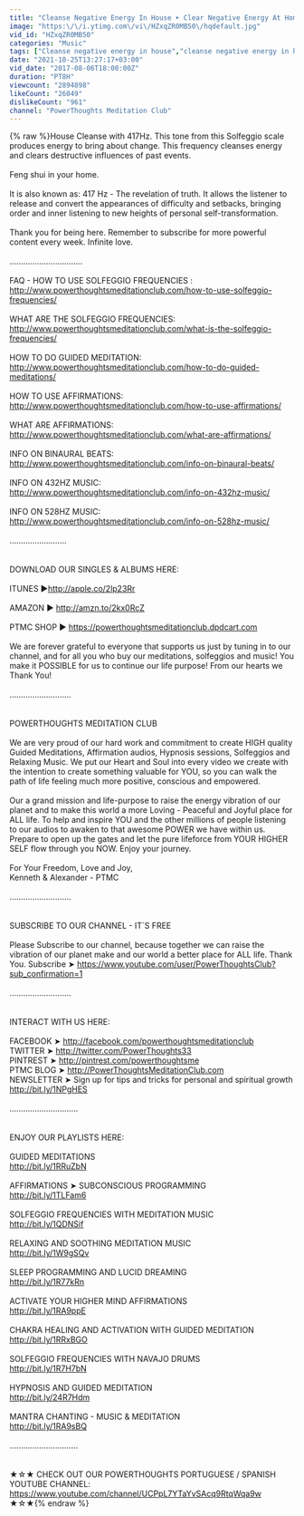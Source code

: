 ```yaml
---
title: "Cleanse Negative Energy In House ➤ Clear Negative Energy At Home ➤ House Cleansing Music HEALING"
image: "https:\/\/i.ytimg.com\/vi\/HZxqZR0MB50\/hqdefault.jpg"
vid_id: "HZxqZR0MB50"
categories: "Music"
tags: ["Cleanse negative energy in house","cleanse negative energy in home","clear negative energy in home"]
date: "2021-10-25T13:27:17+03:00"
vid_date: "2017-08-06T18:00:00Z"
duration: "PT8H"
viewcount: "2894898"
likeCount: "26049"
dislikeCount: "961"
channel: "PowerThoughts Meditation Club"
---
```

{% raw %}House Cleanse with 417Hz. This tone from this Solfeggio scale produces energy to bring about change. This frequency cleanses energy and clears destructive influences of past events. <br /><br />Feng shui in your home.<br /><br />It is also known as: 417 Hz - The revelation of truth. It allows the listener to release and convert the appearances of difficulty and setbacks, bringing order and inner listening to new heights of personal self-transformation. <br /><br />Thank you for being here. Remember to subscribe for more powerful content every week. Infinite love.<br /><br />................................<br /><br />FAQ - HOW TO USE SOLFEGGIO FREQUENCIES :<br /><a rel="nofollow" target="blank" href="http://www.powerthoughtsmeditationclub.com/how-to-use-solfeggio-frequencies/">http://www.powerthoughtsmeditationclub.com/how-to-use-solfeggio-frequencies/</a><br /><br />WHAT ARE THE SOLFEGGIO FREQUENCIES:<br /><a rel="nofollow" target="blank" href="http://www.powerthoughtsmeditationclub.com/what-is-the-solfeggio-frequencies/">http://www.powerthoughtsmeditationclub.com/what-is-the-solfeggio-frequencies/</a><br /><br />HOW TO DO GUIDED MEDITATION:<br /><a rel="nofollow" target="blank" href="http://www.powerthoughtsmeditationclub.com/how-to-do-guided-meditations/">http://www.powerthoughtsmeditationclub.com/how-to-do-guided-meditations/</a><br /><br />HOW TO USE AFFIRMATIONS:<br /><a rel="nofollow" target="blank" href="http://www.powerthoughtsmeditationclub.com/how-to-use-affirmations/">http://www.powerthoughtsmeditationclub.com/how-to-use-affirmations/</a><br /><br />WHAT ARE AFFIRMATIONS:<br /><a rel="nofollow" target="blank" href="http://www.powerthoughtsmeditationclub.com/what-are-affirmations/">http://www.powerthoughtsmeditationclub.com/what-are-affirmations/</a><br /><br />INFO ON BINAURAL BEATS:<br /><a rel="nofollow" target="blank" href="http://www.powerthoughtsmeditationclub.com/info-on-binaural-beats/">http://www.powerthoughtsmeditationclub.com/info-on-binaural-beats/</a><br /><br />INFO ON 432HZ MUSIC:<br /><a rel="nofollow" target="blank" href="http://www.powerthoughtsmeditationclub.com/info-on-432hz-music/">http://www.powerthoughtsmeditationclub.com/info-on-432hz-music/</a><br /><br />INFO ON 528HZ MUSIC:<br /><a rel="nofollow" target="blank" href="http://www.powerthoughtsmeditationclub.com/info-on-528hz-music/">http://www.powerthoughtsmeditationclub.com/info-on-528hz-music/</a><br /><br />…………………….<br /><br /><br />DOWNLOAD OUR SINGLES &amp; ALBUMS HERE:<br /><br />ITUNES ►<a rel="nofollow" target="blank" href="http://apple.co/2lp23Rr">http://apple.co/2lp23Rr</a><br /><br />AMAZON ► <a rel="nofollow" target="blank" href="http://amzn.to/2kx0RcZ">http://amzn.to/2kx0RcZ</a><br /><br />PTMC SHOP ► <a rel="nofollow" target="blank" href="https://powerthoughtsmeditationclub.dpdcart.com">https://powerthoughtsmeditationclub.dpdcart.com</a><br /><br />We are forever grateful to everyone that supports us just by tuning in to our channel, and for all you who buy our meditations, solfeggios and music! You make it POSSIBLE for us to continue our life purpose! From our hearts we Thank You!<br /><br />………………………<br /><br /><br />POWERTHOUGHTS MEDITATION CLUB<br /><br />We are very proud of our hard work and commitment to create HIGH quality Guided Meditations, Affirmation audios, Hypnosis sessions, Solfeggios and Relaxing Music. We put our Heart and Soul into every video we create with the intention to create something valuable for YOU, so you can walk the path of life feeling much more positive, conscious and empowered. <br /><br />Our a grand mission and life-purpose to raise the energy vibration of our planet and to make this world a more Loving - Peaceful and Joyful place for ALL life. To help and inspire YOU and the other millions of people listening to our audios to awaken to that awesome POWER we have within us. Prepare to open up the gates and let the pure lifeforce from YOUR HIGHER SELF flow through you NOW. Enjoy your journey.<br /><br />For Your Freedom, Love and Joy,<br />Kenneth &amp; Alexander - PTMC<br /><br />………………………<br /><br /><br />SUBSCRIBE TO OUR CHANNEL -  IT`S FREE<br /><br />Please Subscribe to our channel, because together we can raise the vibration of our planet make and our world a better place for ALL life. Thank You. Subscribe ➤ <a rel="nofollow" target="blank" href="https://www.youtube.com/user/PowerThoughtsClub?sub_confirmation=1">https://www.youtube.com/user/PowerThoughtsClub?sub_confirmation=1</a><br /><br />………………………<br /><br /><br />INTERACT WITH US HERE:<br /><br />FACEBOOK ➤ <a rel="nofollow" target="blank" href="http://facebook.com/powerthoughtsmeditationclub">http://facebook.com/powerthoughtsmeditationclub</a><br />TWITTER ➤ <a rel="nofollow" target="blank" href="http://twitter.com/PowerThoughts33">http://twitter.com/PowerThoughts33</a><br />PINTREST ➤ <a rel="nofollow" target="blank" href="http://pintrest.com/powerthoughtsme">http://pintrest.com/powerthoughtsme</a><br />PTMC BLOG ➤ <a rel="nofollow" target="blank" href="http://PowerThoughtsMeditationClub.com">http://PowerThoughtsMeditationClub.com</a><br />NEWSLETTER ➤ Sign up for tips and tricks for personal and spiritual growth <a rel="nofollow" target="blank" href="http://bit.ly/1NPgHES">http://bit.ly/1NPgHES</a><br /><br />..............................<br /><br /><br />ENJOY OUR PLAYLISTS HERE:<br /><br />GUIDED MEDITATIONS<br /><a rel="nofollow" target="blank" href="http://bit.ly/1RRuZbN">http://bit.ly/1RRuZbN</a><br /><br />AFFIRMATIONS ➤ SUBCONSCIOUS PROGRAMMING<br /><a rel="nofollow" target="blank" href="http://bit.ly/1TLFam6">http://bit.ly/1TLFam6</a><br /><br />SOLFEGGIO FREQUENCIES WITH MEDITATION MUSIC<br /><a rel="nofollow" target="blank" href="http://bit.ly/1QDNSif">http://bit.ly/1QDNSif</a><br /><br />RELAXING AND SOOTHING MEDITATION MUSIC<br /><a rel="nofollow" target="blank" href="http://bit.ly/1W9gSQv">http://bit.ly/1W9gSQv</a><br /><br />SLEEP PROGRAMMING AND LUCID DREAMING<br /><a rel="nofollow" target="blank" href="http://bit.ly/1R77kRn">http://bit.ly/1R77kRn</a><br /><br />ACTIVATE YOUR HIGHER MIND AFFIRMATIONS<br /><a rel="nofollow" target="blank" href="http://bit.ly/1RA9ppE">http://bit.ly/1RA9ppE</a><br /><br />CHAKRA HEALING AND ACTIVATION WITH GUIDED MEDITATION<br /><a rel="nofollow" target="blank" href="http://bit.ly/1RRxBGO">http://bit.ly/1RRxBGO</a><br /><br />SOLFEGGIO FREQUENCIES WITH NAVAJO DRUMS<br /><a rel="nofollow" target="blank" href="http://bit.ly/1R7H7bN">http://bit.ly/1R7H7bN</a><br /><br />HYPNOSIS AND GUIDED MEDITATION<br /><a rel="nofollow" target="blank" href="http://bit.ly/24R7Hdm">http://bit.ly/24R7Hdm</a><br /><br />MANTRA CHANTING - MUSIC &amp; MEDITATION<br /><a rel="nofollow" target="blank" href="http://bit.ly/1RA9sBQ">http://bit.ly/1RA9sBQ</a><br /><br />..............................<br /><br /><br />★☆★ CHECK OUT OUR POWERTHOUGHTS PORTUGUESE / SPANISH YOUTUBE CHANNEL: <a rel="nofollow" target="blank" href="https://www.youtube.com/channel/UCPpL7YTaYvSAcq9RtqWqa9w">https://www.youtube.com/channel/UCPpL7YTaYvSAcq9RtqWqa9w</a> ★☆★{% endraw %}
